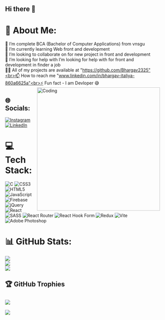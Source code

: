 ## Hi there 👋
# 💫 About Me:
🔭 I’m complete BCA (Bachelor of Computer Applications) from vnsgu <br>🌱 I’m currently learning Web front and development<br>👯 I’m looking to collaborate on for new project in front and development<br>🤝 I’m looking for help with I’m looking for help with for front and development in finder a job<br>👨‍💻 All of my projects are available at "https://github.com/Bhargav2325"<br>📫 How to reach me "www.linkedin.com/in/bhargav-italiya-860a6625a"<br>⚡ Fun fact - I am Devloper 😅
<img align="right" alt="Coding" width="400" src="https://media.tenor.com/rePDfDWO3XoAAAAd/hacking.gif">
## 🌐 Socials:
[![Instagram](https://img.shields.io/badge/Instagram-%23E4405F.svg?logo=Instagram&logoColor=white)](https://instagram.com/ayyu_rangani_0007_) [![LinkedIn](https://img.shields.io/badge/LinkedIn-%230077B5.svg?logo=linkedin&logoColor=white)](www.linkedin.com/in/bhargav-italiya-860a6625a/) 
# 💻 Tech Stack:
![C](https://img.shields.io/badge/c-%2300599C.svg?style=plastic&logo=c&logoColor=white) ![CSS3](https://img.shields.io/badge/css3-%231572B6.svg?style=plastic&logo=css3&logoColor=white) ![HTML5](https://img.shields.io/badge/html5-%23E34F26.svg?style=plastic&logo=html5&logoColor=white) ![JavaScript](https://img.shields.io/badge/javascript-%23323330.svg?style=plastic&logo=javascript&logoColor=%23F7DF1E) ![Firebase](https://img.shields.io/badge/firebase-%23039BE5.svg?style=plastic&logo=firebase) ![jQuery](https://img.shields.io/badge/jquery-%230769AD.svg?style=plastic&logo=jquery&logoColor=white) ![React](https://img.shields.io/badge/react-%2320232a.svg?style=plastic&logo=react&logoColor=%2361DAFB) ![SASS](https://img.shields.io/badge/SASS-hotpink.svg?style=plastic&logo=SASS&logoColor=white) ![React Router](https://img.shields.io/badge/React_Router-CA4245?style=plastic&logo=react-router&logoColor=white) ![React Hook Form](https://img.shields.io/badge/React%20Hook%20Form-%23EC5990.svg?style=plastic&logo=reacthookform&logoColor=white) ![Redux](https://img.shields.io/badge/redux-%23593d88.svg?style=plastic&logo=redux&logoColor=white) ![Vite](https://img.shields.io/badge/vite-%23646CFF.svg?style=plastic&logo=vite&logoColor=white) ![Adobe Photoshop](https://img.shields.io/badge/adobe%20photoshop-%2331A8FF.svg?style=plastic&logo=adobe%20photoshop&logoColor=white)  
# 📊 GitHub Stats:
![](https://github-readme-stats.vercel.app/api?username=ayyu0007&theme=radical&hide_border=false&include_all_commits=false&count_private=true)<br/>
![](https://github-readme-streak-stats.herokuapp.com/?user=ayyu0007&theme=radical&hide_border=false)<br/>
![](https://github-readme-stats.vercel.app/api/top-langs/?username=ayyu0007&theme=radical&hide_border=false&include_all_commits=false&count_private=true&layout=compact)
## 🏆 GitHub Trophies
![](https://github-profile-trophy.vercel.app/?username=ayyu0007&theme=monokai&no-frame=false&no-bg=true&margin-w=4)
---
[![](https://visitcount.itsvg.in/api?id=ayyu0007&icon=5&color=5)](https://visitcount.itsvg.in)
<!-- Proudly created with GPRM ( https://gprm.itsvg.in ) -->
